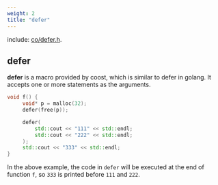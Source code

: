 ```yaml
---
weight: 2
title: "defer"
---
```


include: [co/defer.h](https://github.com/idealvin/coost/blob/master/include/co/defer.h).


## defer

**defer** is a macro provided by coost, which is similar to defer in golang. It accepts one or more statements as the arguments.

```cpp
void f() {
     void* p = malloc(32);
     defer(free(p));

     defer(
         std::cout << "111" << std::endl;
         std::cout << "222" << std::endl;
     );
     std::cout << "333" << std::endl;
}
```

In the above example, the code in `defer` will be executed at the end of function `f`, so `333` is printed before `111` and `222`.
